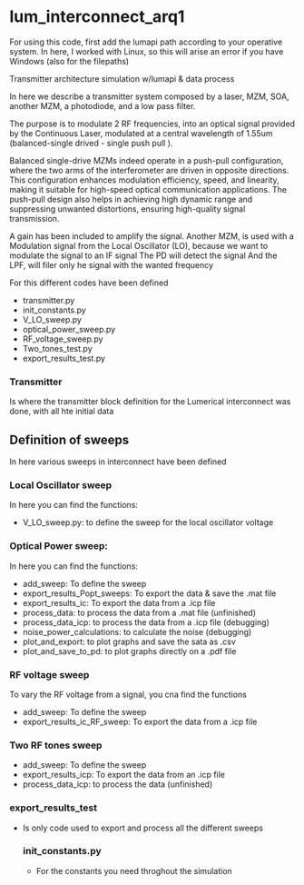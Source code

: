 # lum_interconnect_arq1
For using this code, first add the lumapi path according to your operative system. In here, I worked with Linux, so this will arise an error if you have Windows (also for the filepaths)

Transmitter architecture simulation w/lumapi &amp; data process

In here we describe a transmitter system composed by a laser, MZM, SOA, another MZM,
a photodiode, and a low pass filter.

The purpose is to modulate 2 RF frequencies, into an optical signal provided by the
Continuous Laser, modulated at a central wavelength of 1.55um (balanced-single drived - single push pull ).

Balanced single-drive MZMs indeed operate in a push-pull configuration,
where the two arms of the interferometer are driven in opposite directions.
This configuration enhances modulation efficiency, speed, and linearity, making it
suitable for high-speed optical communication applications.
The push-pull design also helps in achieving high dynamic range and suppressing unwanted
distortions, ensuring high-quality signal transmission.

A gain has been included to amplify the signal.
Another MZM, is used with a Modulation signal from the Local Oscillator (LO), because
we want to modulate the signal to an IF signal
The PD will detect the signal
And the LPF, will filer only he signal with the wanted frequency

For this different codes have been defined
- transmitter.py
- init_constants.py
- V_LO_sweep.py
- optical_power_sweep.py
- RF_voltage_sweep.py
- Two_tones_test.py
- export_results_test.py

### Transmitter
Is where the transmitter block definition for the Lumerical interconnect was done, with all hte initial data

## Definition of sweeps
In here various sweeps in interconnect have been defined

### Local Oscillator sweep
In here you can find the functions:
-  V_LO_sweep.py: to define the sweep for the local oscillator voltage

### Optical Power sweep:
In here you can find the functions:
-  add_sweep: To define the sweep
-  export_results_Popt_sweeps: To export the data & save the .mat file
-  export_results_ic: To export the data from a .icp file
-  process_data: to process the data from a .mat file (unfinished)
-  process_data_icp: to process the data from a .icp file (debugging)
-  noise_power_calculations: to calculate the noise (debugging)
-  plot_and_export: to plot graphs and save the sata as .csv
-  plot_and_save_to_pd: to plot graphs directly on a .pdf file

### RF voltage sweep
To vary the RF voltage from a signal, you cna find the functions
-  add_sweep: To define the sweep
-  export_results_ic_RF_sweep: To export the data from a .icp file
  
### Two RF tones sweep
- add_sweep: To define the sweep
- export_results_icp: To export the data from an .icp file
- process_data_icp: to process the data (unfinished)

### export_results_test
- Is only code used to export and process all the different sweeps
  ### init_constants.py
  -  For the constants you need throghout the simulation
